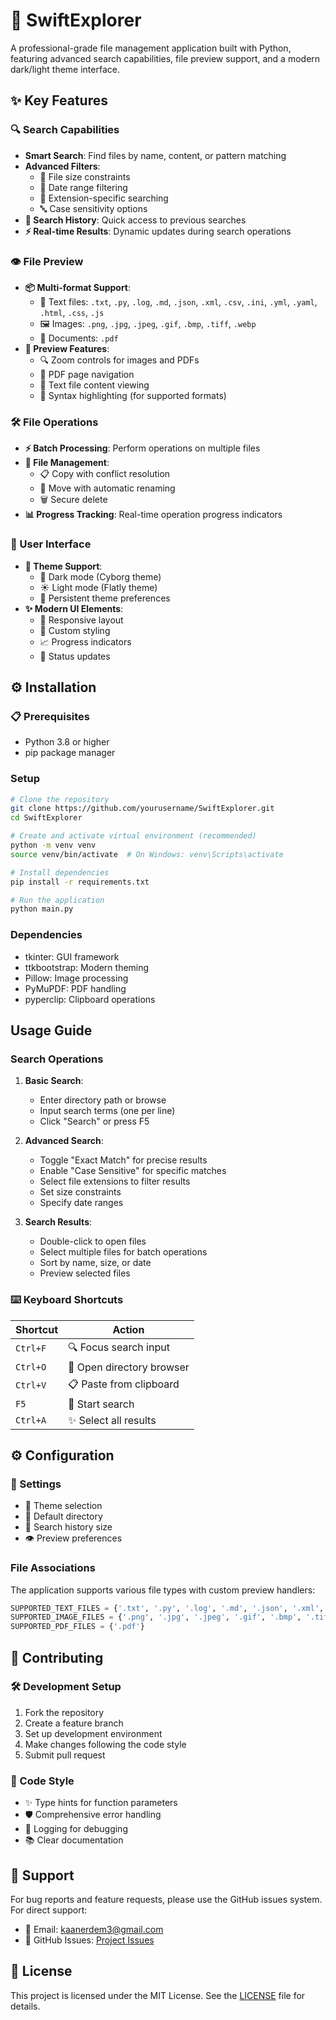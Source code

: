 # 🚀 SwiftExplorer

A professional-grade file management application built with Python, featuring advanced search capabilities, file preview support, and a modern dark/light theme interface.

## ✨ Key Features

### 🔍 Search Capabilities
- **Smart Search**: Find files by name, content, or pattern matching
- **Advanced Filters**: 
  - 📏 File size constraints
  - 📅 Date range filtering
  - 📁 Extension-specific searching
  - 🔤 Case sensitivity options
- **📜 Search History**: Quick access to previous searches
- **⚡ Real-time Results**: Dynamic updates during search operations

### 👁️ File Preview
- **📦 Multi-format Support**:
  - 📝 Text files: `.txt`, `.py`, `.log`, `.md`, `.json`, `.xml`, `.csv`, `.ini`, `.yml`, `.yaml`, `.html`, `.css`, `.js`
  - 🖼️ Images: `.png`, `.jpg`, `.jpeg`, `.gif`, `.bmp`, `.tiff`, `.webp`
  - 📄 Documents: `.pdf`
- **🎯 Preview Features**:
  - 🔍 Zoom controls for images and PDFs
  - 📑 PDF page navigation
  - 📖 Text file content viewing
  - 🎨 Syntax highlighting (for supported formats)

### 🛠️ File Operations
- **⚡ Batch Processing**: Perform operations on multiple files
- **📂 File Management**:
  - 📋 Copy with conflict resolution
  - 🚀 Move with automatic renaming
  - 🗑️ Secure delete
- **📊 Progress Tracking**: Real-time operation progress indicators

### 💫 User Interface
- **🎨 Theme Support**:
  - 🌙 Dark mode (Cyborg theme)
  - ☀️ Light mode (Flatly theme)
  - 💾 Persistent theme preferences
- **✨ Modern UI Elements**:
  - 📱 Responsive layout
  - 🎯 Custom styling
  - 📈 Progress indicators
  - 📢 Status updates

## ⚙️ Installation

### 📋 Prerequisites
- Python 3.8 or higher
- pip package manager

### Setup
```bash
# Clone the repository
git clone https://github.com/yourusername/SwiftExplorer.git
cd SwiftExplorer

# Create and activate virtual environment (recommended)
python -m venv venv
source venv/bin/activate  # On Windows: venv\Scripts\activate

# Install dependencies
pip install -r requirements.txt

# Run the application
python main.py
```

### Dependencies
- tkinter: GUI framework
- ttkbootstrap: Modern theming
- Pillow: Image processing
- PyMuPDF: PDF handling
- pyperclip: Clipboard operations

## Usage Guide

### Search Operations
1. **Basic Search**:
   - Enter directory path or browse
   - Input search terms (one per line)
   - Click "Search" or press F5

2. **Advanced Search**:
   - Toggle "Exact Match" for precise results
   - Enable "Case Sensitive" for specific matches
   - Select file extensions to filter results
   - Set size constraints
   - Specify date ranges

3. **Search Results**:
   - Double-click to open files
   - Select multiple files for batch operations
   - Sort by name, size, or date
   - Preview selected files

### ⌨️ Keyboard Shortcuts
| Shortcut | Action |
|----------|---------|
| `Ctrl+F` | 🔍 Focus search input |
| `Ctrl+O` | 📁 Open directory browser |
| `Ctrl+V` | 📋 Paste from clipboard |
| `F5` | 🚀 Start search |
| `Ctrl+A` | ✨ Select all results |

## ⚙️ Configuration

### 🔧 Settings
- 🎨 Theme selection
- 📁 Default directory
- 📜 Search history size
- 👁️ Preview preferences

### File Associations
The application supports various file types with custom preview handlers:
```python
SUPPORTED_TEXT_FILES = {'.txt', '.py', '.log', '.md', '.json', '.xml', '.csv', '.ini', '.yml', '.yaml', '.html', '.css', '.js'}
SUPPORTED_IMAGE_FILES = {'.png', '.jpg', '.jpeg', '.gif', '.bmp', '.tiff', '.webp'}
SUPPORTED_PDF_FILES = {'.pdf'}
```

## 🤝 Contributing

### 🛠️ Development Setup
1. Fork the repository
2. Create a feature branch
3. Set up development environment
4. Make changes following the code style
5. Submit pull request

### 📝 Code Style
- ✨ Type hints for function parameters
- 🛡️ Comprehensive error handling
- 📝 Logging for debugging
- 📚 Clear documentation

## 💬 Support

For bug reports and feature requests, please use the GitHub issues system. For direct support:
- 📧 Email: [kaanerdem3@gmail.com](mailto:kaanerdem3@gmail.com)
- 🐛 GitHub Issues: [Project Issues](https://github.com/yourusername/SwiftExplorer/issues)

## 📄 License

This project is licensed under the MIT License. See the [LICENSE](LICENSE) file for details.